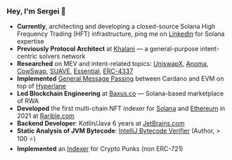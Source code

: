### Hey, I'm Sergei 👋

- **Currently**, architecting and developing a closed-source Solana High Frequency Trading (HFT) infrastructure, ping me on [LinkedIn](https://www.linkedin.com/in/sergey-patrikeev/) for Solana expertise
- **Previously Protocol Architect** at [Khalani](https://twitter.com/khalani_network) — a general-purpose intent-centric solvers network
- **Researched** on MEV and intent-related topics: [UniswapX](https://blog.uniswap.org/uniswapx-protocol), [Anoma](https://anoma.net/), [CowSwap](https://swap.cow.fi/#/1/swap/WETH), [SUAVE](https://writings.flashbots.net/the-future-of-mev-is-suave/), [Essential](https://essential.builders/), [ERC-4337](https://www.erc4337.io/)
- **Implemented** [General Message Passing](https://gist.github.com/serejke/20b8a3494301577f87840f42c67dac2c) between Cardano and EVM on top of [Hyperlane](https://github.com/tvl-labs/hyperlane-cardano)
- **Led Blockchain Engineering** at [Baxus.co](https://baxus.co/) — Solana-based marketplace of RWA
- **Developed** the first multi-chain NFT indexer for [Solana](https://github.com/rarible/solana-indexer-public) and [Ethereum](https://github.com/rarible/ethereum-indexer-public) in 2021 at [Rarible.com](https://rarible.com/)
- **Backend Developer**: Kotlin/Java 6 years at [JetBrains.com](https://jetbrains.com)
- **Static Analysis of JVM Bytecode**: [IntelliJ Bytecode Verifier](https://github.com/JetBrains/intellij-plugin-verifier) (Author, > 100 ⭐)
- **Implemented** an [Indexer](https://github.com/rarible/ethereum-indexer-public/tree/971584178b8ddf1cf8cebd69e8714f3cfaa5af39/nft/listener/src/main/kotlin/com/rarible/protocol/nft/listener/service/descriptors/crypto/punks) for Crypto Punks (non ERC-721)
